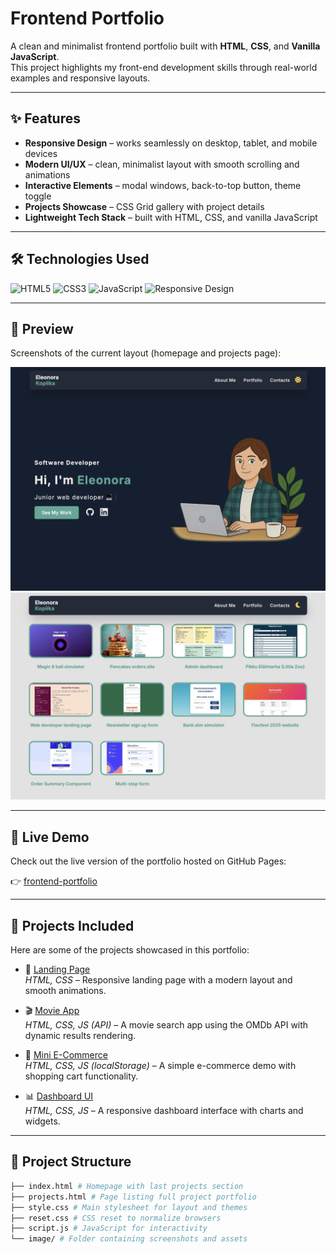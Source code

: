 # Frontend Portfolio

A clean and minimalist frontend portfolio built with **HTML**, **CSS**, and **Vanilla JavaScript**.  
This project highlights my front-end development skills through real-world examples and responsive layouts.

---

## ✨ Features

- **Responsive Design** – works seamlessly on desktop, tablet, and mobile devices  
- **Modern UI/UX** – clean, minimalist layout with smooth scrolling and animations  
- **Interactive Elements** – modal windows, back-to-top button, theme toggle  
- **Projects Showcase** – CSS Grid gallery with project details  
- **Lightweight Tech Stack** – built with HTML, CSS, and vanilla JavaScript  

---

## 🛠️ Technologies Used

![HTML5](https://img.shields.io/badge/-HTML5-E34F26?logo=html5&logoColor=white&style=for-the-badge)
![CSS3](https://img.shields.io/badge/-CSS3-1572B6?logo=css3&logoColor=white&style=for-the-badge)
![JavaScript](https://img.shields.io/badge/-JavaScript-F7DF1E?logo=javascript&logoColor=black&style=for-the-badge)
![Responsive Design](https://img.shields.io/badge/-Responsive-4CAF50?style=for-the-badge)

---

## 📸 Preview

Screenshots of the current layout (homepage and projects page):

![Homepage Preview](./image/screenshots/screenshot1.webp)  
![Projects Page Preview](./image/screenshots/screenshot4.webp)  

---

## 🚀 Live Demo

Check out the live version of the portfolio hosted on GitHub Pages:

👉 [frontend-portfolio](https://kopiika.github.io/frontend-portfolio/)

---

## 📂 Projects Included

Here are some of the projects showcased in this portfolio:  

- 🎨 [Landing Page](https://kopiika.github.io/landing-page/)  
  *HTML, CSS* – Responsive landing page with a modern layout and smooth animations.  

- 🎬 [Movie App](https://kopiika.github.io/movie-app/)  
  *HTML, CSS, JS (API)* – A movie search app using the OMDb API with dynamic results rendering.  

- 🛒 [Mini E-Commerce](https://kopiika.github.io/ecommerce-app/)  
  *HTML, CSS, JS (localStorage)* – A simple e-commerce demo with shopping cart functionality.  

- 📊 [Dashboard UI](https://kopiika.github.io/dashboard-ui/)  
  *HTML, CSS, JS* – A responsive dashboard interface with charts and widgets.  

---

## 📂 Project Structure
```bash
├── index.html # Homepage with last projects section
├── projects.html # Page listing full project portfolio
├── style.css # Main stylesheet for layout and themes
├── reset.css # CSS reset to normalize browsers
├── script.js # JavaScript for interactivity
└── image/ # Folder containing screenshots and assets
```
